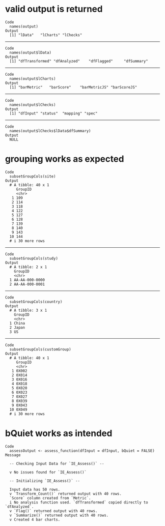 # valid output is returned

    Code
      names(output)
    Output
      [1] "lData"   "lCharts" "lChecks"

---

    Code
      names(output$lData)
    Output
      [1] "dfTransformed" "dfAnalyzed"    "dfFlagged"     "dfSummary"    

---

    Code
      names(output$lCharts)
    Output
      [1] "barMetric"   "barScore"    "barMetricJS" "barScoreJS" 

---

    Code
      names(output$lChecks)
    Output
      [1] "dfInput" "status"  "mapping" "spec"   

---

    Code
      names(output$lChecks$lData$dfSummary)
    Output
      NULL

# grouping works as expected

    Code
      subsetGroupCols(site)
    Output
      # A tibble: 40 x 1
         GroupID
         <chr>  
       1 109    
       2 114    
       3 118    
       4 122    
       5 127    
       6 128    
       7 139    
       8 140    
       9 143    
      10 144    
      # i 30 more rows

---

    Code
      subsetGroupCols(study)
    Output
      # A tibble: 2 x 1
        GroupID       
        <chr>         
      1 AA-AA-000-0000
      2 AA-AA-000-0001

---

    Code
      subsetGroupCols(country)
    Output
      # A tibble: 3 x 1
        GroupID
        <chr>  
      1 China  
      2 Japan  
      3 US     

---

    Code
      subsetGroupCols(customGroup)
    Output
      # A tibble: 40 x 1
         GroupID
         <chr>  
       1 0X002  
       2 0X014  
       3 0X016  
       4 0X018  
       5 0X020  
       6 0X023  
       7 0X027  
       8 0X039  
       9 0X043  
      10 0X049  
      # i 30 more rows

# bQuiet works as intended

    Code
      assessOutput <- assess_function(dfInput = dfInput, bQuiet = FALSE)
    Message
      
      -- Checking Input Data for `IE_Assess()` --
      
      v No issues found for `IE_Assess()`
      
      -- Initializing `IE_Assess()` --
      
      Input data has 50 rows.
      v `Transform_Count()` returned output with 40 rows.
      `Score` column created from `Metric`.
      i No analysis function used. `dfTransformed` copied directly to `dfAnalyzed`.
      v `Flag()` returned output with 40 rows.
      v `Summarize()` returned output with 40 rows.
      v Created 4 bar charts.

